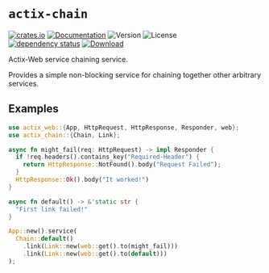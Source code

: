 # `actix-chain`

<!-- prettier-ignore-start -->

[![crates.io](https://img.shields.io/crates/v/actix-chain?label=latest)](https://crates.io/crates/actix-chain)
[![Documentation](https://docs.rs/actix-chain/badge.svg?version=0.1.0)](https://docs.rs/actix-chain/0.1.0)
![Version](https://img.shields.io/badge/rustc-1.72+-ab6000.svg)
![License](https://img.shields.io/crates/l/actix-chain.svg)
<br />
[![dependency status](https://deps.rs/crate/actix-chain/0.1.0/status.svg)](https://deps.rs/crate/actix-chain/0.1.0)
[![Download](https://img.shields.io/crates/d/actix-chain.svg)](https://crates.io/crates/actix-chain)

<!-- prettier-ignore-end -->

<!-- cargo-rdme start -->

Actix-Web service chaining service.

Provides a simple non-blocking service for chaining together other arbitrary services.

## Examples

```rust
use actix_web::{App, HttpRequest, HttpResponse, Responder, web};
use actix_chain::{Chain, Link};

async fn might_fail(req: HttpRequest) -> impl Responder {
  if !req.headers().contains_key("Required-Header") {
    return HttpResponse::NotFound().body("Request Failed");
  }
  HttpResponse::Ok().body("It worked!")
}

async fn default() -> &'static str {
  "First link failed!"
}

App::new().service(
  Chain::default()
    .link(Link::new(web::get().to(might_fail)))
    .link(Link::new(web::get().to(default)))
);
```

<!-- cargo-rdme end -->
